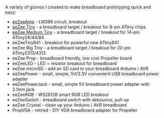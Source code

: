 A variety of gizmos I created to make breadboard prototyping quick and easy:

* [eeZeeAmp](https://github.com/shimniok/eeZeeAmp) - LM386 circuit, breakout
* [eeZee Tiny](https://github.com/shimniok/eeZeeTiny) - a breadboard target / breakout for 8-pin ATtiny chips
* [eeZee Medium Tiny](https://github.com/shimniok/eeZeeMedTiny) - a breadboard target / breakout for 14-pin ATtiny24/44/84
* eeZeeTiny841 - breakout for powerful new ATtiny841
* eeZee Big Tiny - a breadboard target / breakout for 20-pin ATtiny2313/4313
* eeZee Prop - breadboard friendly, low cost Propeller board
* eeZeeLED - LED + resistor breakout for breadboard
* eeZee microSD - add an SD card to your breadboard Arduino / AVR
* eeZeePower - small, simple, 5V/3.3V convenient USB breadboard power adapter
* eeZeePowerJack - small, simple 5V breadboard power adapter with 2.1mm jack
* eeZeeRGB - WS2812B smart RGB LED breakout
* eeZeeSwitch - breadboard switch with debounce, pull-up
* eeZee Crystal - clean up your Arduino / AVR breadboard
* PropVGA - retired - DIY VGA breadboard adapter for Propeller
